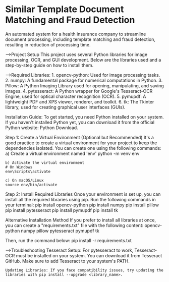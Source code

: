 # Similar Template Document Matching and Fraud Detection
 An automated system for a health insurance company to streamline document processing,  including template matching and fraud detection, resulting in reduction of processing time. 

-->Project Setup
This project uses several Python libraries for image processing, OCR, and GUI development. Below are the libraries used and a step-by-step guide on how to install them.

-->Required Libraries:
    1. opencv-python: Used for image processing tasks.
    2. numpy: A fundamental package for numerical computations in Python.
    3. Pillow: A Python Imaging Library used for opening, manipulating, and saving images.
    4. pytesseract: A Python wrapper for Google's Tesseract-OCR Engine, used for optical character recognition (OCR).
    5. pymupdf: A lightweight PDF and XPS viewer, renderer, and toolkit.
    6. tk: The Tkinter library, used for creating graphical user interfaces (GUIs).

Installation Guide:
To get started, you need Python installed on your system. If you haven't installed Python yet, you can download it from the official Python website: Python Download.

Step 1: Create a Virtual Environment (Optional but Recommended)
It's a good practice to create a virtual environment for your project to keep the dependencies isolated. You can create one using the following commands:
    a) Create a virtual environment named 'env'
    python -m venv env

    b) Activate the virtual environment
    # On Windows
    env\Scripts\activate

    c) On macOS/Linux
    source env/bin/activate

Step 2: Install Required Libraries
Once your environment is set up, you can install all the required libraries using pip. Run the following commands in your terminal:
    pip install opencv-python
    pip install numpy
    pip install pillow
    pip install pytesseract
    pip install pymupdf
    pip install tk

Alternative Installation Method
If you prefer to install all libraries at once, you can create a "requirements.txt" file with the following content:
    opencv-python
    numpy
    pillow
    pytesseract
    pymupdf
    tk

Then, run the command below:
pip install -r requirements.txt

-->Troubleshooting
    Tesseract Setup: For pytesseract to work, Tesseract-OCR must be installed on your system. You can download it from Tesseract GitHub. Make sure to add Tesseract to your system's PATH.

    Updating Libraries: If you face compatibility issues, try updating the libraries with pip install --upgrade <library_name>.
